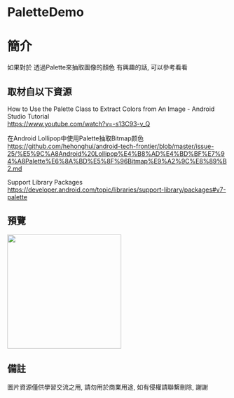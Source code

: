 # PaletteDemo

簡介
==================================
如果對於 透過Palette來抽取圖像的顏色 有興趣的話, 可以參考看看                                   

取材自以下資源
--------
How to Use the Palette Class to Extract Colors from An Image - Android Studio Tutorial                                
https://www.youtube.com/watch?v=-s13C93-v_Q

在Android Lollipop中使用Palette抽取Bitmap颜色                                 
https://github.com/hehonghui/android-tech-frontier/blob/master/issue-25/%E5%9C%A8Android%20Lollipop%E4%B8%AD%E4%BD%BF%E7%94%A8Palette%E6%8A%BD%E5%8F%96Bitmap%E9%A2%9C%E8%89%B2.md

Support Library Packages                                 
https://developer.android.com/topic/libraries/support-library/packages#v7-palette
                          
預覽
--------
<p align="left">
  <img src="https://i.imgur.com/ED6qvls.png" width="260"/>
</p> 

備註
--------
圖片資源僅供學習交流之用, 請勿用於商業用途, 如有侵權請聯繫刪除, 謝謝
